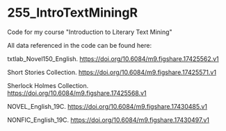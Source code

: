 # 255_IntroTextMiningR
Code for my course "Introduction to Literary Text Mining"

All data referenced in the code can be found here:

txtlab_Novel150_English. https://doi.org/10.6084/m9.figshare.17425562.v1 

Short Stories Collection. https://doi.org/10.6084/m9.figshare.17425571.v1 

Sherlock Holmes Collection. https://doi.org/10.6084/m9.figshare.17425568.v1 

NOVEL_English_19C. https://doi.org/10.6084/m9.figshare.17430485.v1 

NONFIC_English_19C. https://doi.org/10.6084/m9.figshare.17430497.v1 